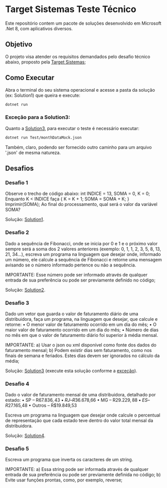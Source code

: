 
# Target Sistemas Teste Técnico

Este repositório contem um pacote de soluções desenvolvido em Microsoft .Net 8, com aplicativos diversos.

## Objetivo

O projeto visa atender os requisitos demandados pelo desafio técnico abaixo, proposto pela [Target Sistemas](https://targetsistemas.com.br/);

## Como Executar

Abra o terminal do seu sistema operacional e acesse a pasta da solução (ex: Solution1) que queira e execute: 
```sh
dotnet run
```` 
### Exceção para a Solution3:

Quanto a [Solution3](Solution3), para executar o teste é necessário executar:
```sh
dotnet run Test/monthDataMock.json
```` 
Também, claro, podendo ser fornecido outro caminho para um arquivo '.json' de mesma natureza.

## Desafios

### Desafio 1

Observe o trecho de código abaixo: int INDICE = 13, SOMA = 0, K = 0;
Enquanto K < INDICE faça { K = K + 1; SOMA = SOMA + K; }
Imprimir(SOMA);
Ao final do processamento, qual será o valor da variável SOMA?

Solução: [Solution1](Solution1).

### Desafio 2

Dado a sequência de Fibonacci, onde se inicia por 0 e 1 e o próximo valor sempre será a soma dos 2 valores anteriores (exemplo: 0, 1, 1, 2, 3, 5, 8, 13, 21, 34...), escreva um programa na linguagem que desejar onde, informado um número, ele calcule a sequência de Fibonacci e retorne uma mensagem avisando se o número informado pertence ou não a sequência.

IMPORTANTE: Esse número pode ser informado através de qualquer entrada de sua preferência ou pode ser previamente definido no código;

Solução: [Solution2](Solution2).

### Desafio 3

Dado um vetor que guarda o valor de faturamento diário de uma distribuidora, faça um programa, na linguagem que desejar, que calcule e retorne:
• O menor valor de faturamento ocorrido em um dia do mês;
• O maior valor de faturamento ocorrido em um dia do mês;
• Número de dias no mês em que o valor de faturamento diário foi superior à média mensal.

IMPORTANTE:
a) Usar o json ou xml disponível como fonte dos dados do faturamento mensal;
b) Podem existir dias sem faturamento, como nos finais de semana e feriados. Estes dias devem ser ignorados no cálculo da média;

Solução: [Solution3](Solution3) (execute esta solução conforme a [exceção](#exceção-para-a-solution3)).

### Desafio 4

Dado o valor de faturamento mensal de uma distribuidora, detalhado por estado:
• SP – R$67.836,43
• RJ – R$36.678,66
• MG – R$29.229,88
• ES – R$27.165,48
• Outros – R$19.849,53

Escreva um programa na linguagem que desejar onde calcule o percentual de representação que cada estado teve dentro do valor total mensal da distribuidora.  

Solução: [Solution4](Solution4).

### Desafio 5

Escreva um programa que inverta os caracteres de um string.

IMPORTANTE:
a) Essa string pode ser informada através de qualquer entrada de sua preferência ou pode ser previamente definida no código;
b) Evite usar funções prontas, como, por exemplo, reverse;
